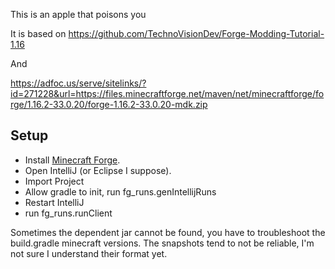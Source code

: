 This is an apple that poisons you

It is based on https://github.com/TechnoVisionDev/Forge-Modding-Tutorial-1.16

And

https://adfoc.us/serve/sitelinks/?id=271228&url=https://files.minecraftforge.net/maven/net/minecraftforge/forge/1.16.2-33.0.20/forge-1.16.2-33.0.20-mdk.zip

## Setup
* Install [Minecraft Forge](https://adfoc.us/serve/sitelinks/?id=271228&url=https://files.minecraftforge.net/maven/net/minecraftforge/forge/1.16.2-33.0.20/forge-1.16.2-33.0.20-installer.jar).
* Open IntelliJ (or Eclipse I suppose).
* Import Project
* Allow gradle to init, run fg_runs.genIntellijRuns
* Restart IntelliJ
* run fg_runs.runClient

Sometimes the dependent jar cannot be found, you have to troubleshoot the build.gradle minecraft versions.
The snapshots tend to not be reliable, I'm not sure I understand their format yet.
